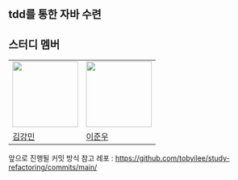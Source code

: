 ## tdd를 통한 자바 수련

## 스터디 멤버
<table>
  <tr>
    <td><img src="https://avatars.githubusercontent.com/u/76634341?v=4" width="130px;"></img></td>
    <td><img src="https://avatars.githubusercontent.com/u/127822736?v=4" width="130px;"></img></td>
  </tr>
  <tr>
    <td><a href = "https://github.com/amazon7737">김강민</a></td>
    <td><a href = "https://github.com/junw00">이준우</a></td>
  </tr>
  
</table>

앞으로 진행될 커밋 방식 참고 레포 : https://github.com/tobyilee/study-refactoring/commits/main/
